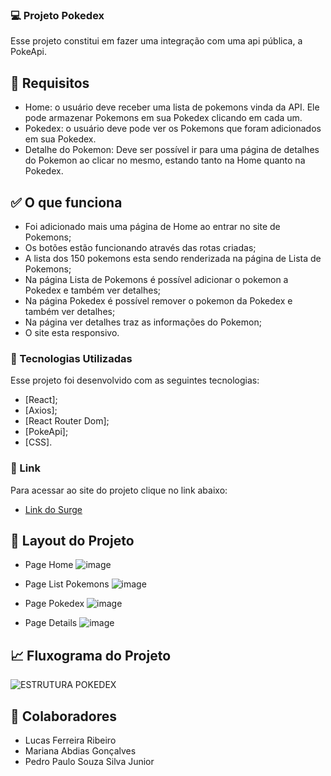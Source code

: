 ### 💻 Projeto Pokedex
Esse projeto constitui em fazer uma integração com uma api pública, a PokeApi. 


## 📝 Requisitos
- Home: o usuário deve receber uma lista de pokemons vinda da API. Ele pode armazenar Pokemons em sua Pokedex clicando em cada um.
- Pokedex: o usuário deve pode ver os Pokemons que foram adicionados em sua Pokedex. 
- Detalhe do Pokemon: Deve ser possível ir para uma página de detalhes do Pokemon ao clicar no mesmo, estando tanto na Home quanto na Pokedex.


## ✅ O que funciona
- Foi adicionado mais uma página de Home ao entrar no site de Pokemons;
- Os botões estão funcionando através das rotas criadas;
- A lista dos 150 pokemons esta sendo renderizada na página de Lista de Pokemons;
- Na página Lista de Pokemons é possível adicionar o pokemon a Pokedex e também ver detalhes;
- Na página Pokedex é possível remover o pokemon da Pokedex e também ver detalhes;
- Na página ver detalhes traz as informações do Pokemon;
- O site esta responsivo.


### 🧪 Tecnologias Utilizadas
Esse projeto foi desenvolvido com as seguintes tecnologias:
- [React];
- [Axios];
- [React Router Dom];
- [PokeApi];
- [CSS].


### 🚀 Link 
Para acessar ao site do projeto clique no link abaixo:
- [Link do Surge](https://cultured-rest.surge.sh/)


## 🔖 Layout do Projeto
- Page Home
![image](https://user-images.githubusercontent.com/98291335/178087057-20a3a03b-7b4f-4c35-a13e-4b154062641f.png)

- Page List Pokemons
![image](https://user-images.githubusercontent.com/98291335/178087101-e6cb8f82-81ba-493f-8d07-a690d0b19401.png)

- Page Pokedex
![image](https://user-images.githubusercontent.com/98291335/178087122-cb8d35a5-1f87-4d6a-ae3f-099755eb1e65.png)

- Page Details
![image](https://user-images.githubusercontent.com/98291335/178087128-b3b0b526-912c-4ce3-8c3c-4728d39a81c3.png)


## 📈 Fluxograma do Projeto
![ESTRUTURA POKEDEX](https://user-images.githubusercontent.com/98291335/176811600-c33eaebd-c41b-4abd-816e-1e9f54410a9a.jpg)


## 🤝 Colaboradores

- Lucas Ferreira Ribeiro
- Mariana Abdias Gonçalves
- Pedro Paulo Souza Silva Junior


